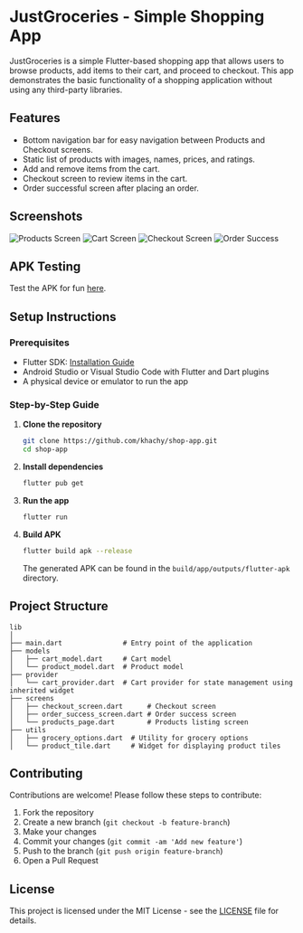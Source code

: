# JustGroceries - Simple Shopping App

JustGroceries is a simple Flutter-based shopping app that allows users to browse products, add items to their cart, and proceed to checkout. This app demonstrates the basic functionality of a shopping application without using any third-party libraries.

## Features

- Bottom navigation bar for easy navigation between Products and Checkout screens.
- Static list of products with images, names, prices, and ratings.
- Add and remove items from the cart.
- Checkout screen to review items in the cart.
- Order successful screen after placing an order.

## Screenshots

![Products Screen](https://github.com/khachy/shop-app/assets/79975855/3dfc20b9-ad42-4d48-9cca-47af045930ee)
![Cart Screen](https://github.com/khachy/shop-app/assets/79975855/9a84e6af-9c3e-47fe-a378-eb396d8bf510)
![Checkout Screen](https://github.com/khachy/shop-app/assets/79975855/c1f319f8-3d82-4ff0-b672-fa35e8a6468f)
![Order Success](https://github.com/khachy/shop-app/assets/79975855/746fcbe8-6afc-486f-99bc-a6d037c4f91b)


## APK Testing

Test the APK for fun [here](https://appetize.io/app/syhzri7o3k333m5d4vrszxe63e?device=pixel7&osVersion=13.0).

## Setup Instructions

### Prerequisites

- Flutter SDK: [Installation Guide](https://flutter.dev/docs/get-started/install)
- Android Studio or Visual Studio Code with Flutter and Dart plugins
- A physical device or emulator to run the app

### Step-by-Step Guide

1. **Clone the repository**
   ```bash
   git clone https://github.com/khachy/shop-app.git
   cd shop-app
   ```

2. **Install dependencies**
   ```bash
   flutter pub get
   ```

3. **Run the app**
   ```bash
   flutter run
   ```

4. **Build APK**
   ```bash
   flutter build apk --release
   ```
   The generated APK can be found in the `build/app/outputs/flutter-apk` directory.

## Project Structure

```
lib
│
├── main.dart               # Entry point of the application
├── models
│   ├── cart_model.dart     # Cart model
│   └── product_model.dart  # Product model
├── provider
│   └── cart_provider.dart  # Cart provider for state management using inherited widget
├── screens
│   ├── checkout_screen.dart      # Checkout screen
│   ├── order_success_screen.dart # Order success screen
│   └── products_page.dart        # Products listing screen
├── utils
│   ├── grocery_options.dart  # Utility for grocery options
│   └── product_tile.dart     # Widget for displaying product tiles
```

## Contributing

Contributions are welcome! Please follow these steps to contribute:

1. Fork the repository
2. Create a new branch (`git checkout -b feature-branch`)
3. Make your changes
4. Commit your changes (`git commit -am 'Add new feature'`)
5. Push to the branch (`git push origin feature-branch`)
6. Open a Pull Request

## License

This project is licensed under the MIT License - see the [LICENSE](LICENSE) file for details.

